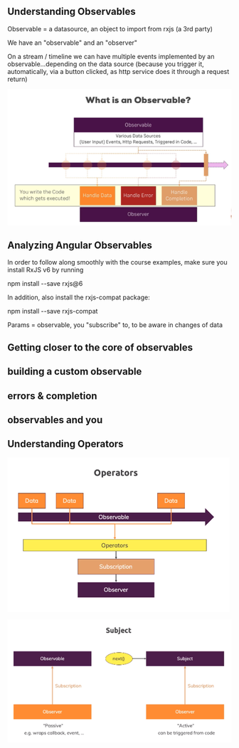 ## Understanding Observables

Observable = a datasource, an object to import from rxjs (a 3rd party)

We have an "observable" and an "observer"

On a stream / timeline we can have multiple events implemented by an observable...depending on the data source (because you trigger it, automatically, via a button clicked, as http service does it through a request return)

![Observables](image.png)

## Analyzing Angular Observables

In order to follow along smoothly with the course examples, make sure you install RxJS v6 by running

npm install --save rxjs@6

In addition, also install the rxjs-compat package:

npm install --save rxjs-compat


Params = observable, you "subscribe" to, to be aware in changes of data

## Getting closer to the core of observables

## building a custom observable

## errors & completion

## observables and you

## Understanding Operators

![Alt text](image-1.png)

![Alt text](image-2.png)

